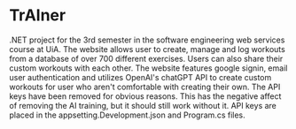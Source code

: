 # TrAIner
.NET project for the 3rd semester in the software engineering web services course at UiA. 
The website allows user to create, manage and log workouts from a database of over 700 different exercises. Users can also share their custom workouts with each other. The website features google signin, email user authentication and utilizes OpenAI's chatGPT API to create custom workouts for user who aren't comfortable with creating their own. The API keys have been removed for obvious reasons. This has the negative affect of removing the AI training, but it should still work without it. API keys are placed in the appsetting.Development.json and Program.cs files.


